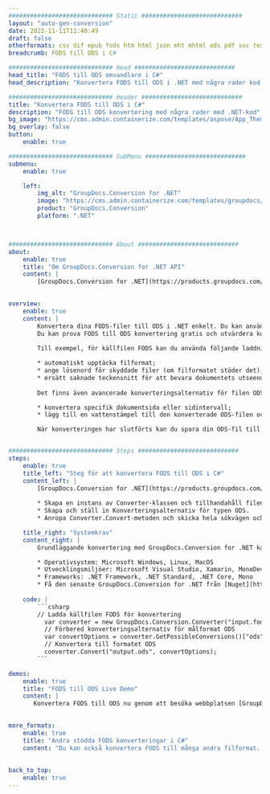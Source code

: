 ```yaml
---
############################# Static ############################
layout: "auto-gen-conversion"
date: 2022-11-11T11:40:49
draft: false
otherformats: csv dif epub fods htm html json mht mhtml ods pdf sxc tex tsv xlam xls xlsb xlsm xlsx xlt xltm xltx xml xps
breadcrumb: FODS till ODS i C#

############################# Head ############################
head_title: "FODS till ODS omvandlare i C#"
head_description: "Konvertera FODS till ODS i .NET med några rader kod. Använd GroupDocs Document Conversion API för att konvertera över 160 filformat."

############################# Header ############################
title: "Konvertera FODS till ODS i C#"
description: "FODS till ODS konvertering med några rader med .NET-kod"
bg_image: "https://cms.admin.containerize.com/templates/aspose/App_Themes/V3/images/bg/header1.png"
bg_overlay: false
button:
    enable: true

############################# SubMenu ############################
submenu:
    enable: true

    left:
        img_alt: "GroupDocs.Conversion for .NET"
        image: "https://cms.admin.containerize.com/templates/groupdocs/images/product-logos/90x90-noborder/groupdocs-conversion-net.png"
        product: "GroupDocs.Conversion"
        platform: ".NET"



############################# About ############################
about:
    enable: true
    title: "Om GroupDocs.Conversion for .NET API"
    content: |
        [GroupDocs.Conversion for .NET](https://products.groupdocs.com/conversion/net/) kan användas för att konvertera Microsoft Word, Excel, PowerPoint, PDF, Visio och andra format. GroupDocs.Conversion är ett fristående API som är lämpligt för back-end och interna system där hög prestanda krävs. Det beror inte på någon programvara som Microsoft eller Open Office.
    

overview:
    enable: true
    content: |
        Konvertera dina FODS-filer till ODS i .NET enkelt. Du kan använda bara ett par C# kodrader i valfri plattform som du vill, som - Windows, Linux, macOS.
        Du kan prova FODS till ODS konvertering gratis och utvärdera konverteringsresultatens kvalitet. Tillsammans med enkla filkonverteringsscenarier kan du prova mer avancerade alternativ för att ladda källfilen FODS och för att spara resultatet ODS. 
        
        Till exempel, för källfilen FODS kan du använda följande laddningsalternativ:

        * automatiskt upptäcka filformat;
        * ange lösenord för skyddade filer (om filformatet stöder det);
        * ersätt saknade teckensnitt för att bevara dokumentets utseende.
        
        Det finns även avancerade konverteringsalternativ för filen ODS:

        * konvertera specifik dokumentsida eller sidintervall;
        * lägg till en vattenstämpel till den konverterade ODS-filen och många fler.

        När konverteringen har slutförts kan du spara din ODS-fil till den lokala filsökvägen eller någon tredje parts lagring som FTP, Amazon S3, Google Drive, Dropbox etc. Observera - för att konvertera FODS till {{ TO}} det finns inget behov av någon ytterligare programvara installerad - som MS Office, Open Office, Adobe Acrobat Reader etc.


############################# Steps ############################
steps:
    enable: true
    title_left: "Steg för att konvertera FODS till ODS i C#"
    content_left: |
        [GroupDocs.Conversion for .NET](https://products.groupdocs.com/conversion/net/) gör det enkelt för utvecklare att konvertera en FODS-fil till ODS med några rader kod.
        
        * Skapa en instans av Converter-klassen och tillhandahåll filen FODS med den fullständiga sökvägen
        * Skapa och ställ in Konverteringsalternativ för typen ODS.
        * Anropa Converter.Convert-metoden och skicka hela sökvägen och formatet (ODS) som en parameter

    title_right: "Systemkrav"
    content_right: |
        Grundläggande konvertering med GroupDocs.Conversion for .NET kan göras med bara några enkla steg. Våra API:er stöds på alla större plattformar och operativsystem. Innan du kör koden nedan, se till att du har följande förutsättningar installerade på ditt system.

        * Operativsystem: Microsoft Windows, Linux, MacOS
        * Utvecklingsmiljöer: Microsoft Visual Studio, Xamarin, MonoDevelop
        * Frameworks: .NET Framework, .NET Standard, .NET Core, Mono
        * Få den senaste GroupDocs.Conversion for .NET från [Nuget](https://www.nuget.org/packages/groupdocs.conversion)
         
    code: |
        ```csharp    
        // Ladda källfilen FODS för konvertering
          var converter = new GroupDocs.Conversion.Converter("input.fods");
          // Förbered konverteringsalternativ för målformat ODS
          var convertOptions = converter.GetPossibleConversions()["ods"].ConvertOptions;
          // Konvertera till formatet ODS
          converter.Convert("output.ods", convertOptions);
        ```

demos:
    enable: true
    title: "FODS till ODS Live Demo"
    content: |
       Konvertera FODS till ODS nu genom att besöka webbplatsen [GroupDocs.Conversion App](https://products.groupdocs.app/conversion/family). Onlinedemo har följande fördelar
          

more_formats:
    enable: true
    title: "Andra stödda FODS konverteringar i C#"
    content: "Du kan också konvertera FODS till många andra filformat. Se listan nedan."
       
       
back_to_top:
    enable: true
---
```

